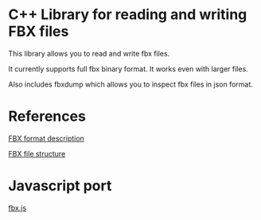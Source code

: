 # C++ Library for reading and writing FBX files

This library allows you to read and write fbx files.

It currently supports full fbx binary format. It works even with larger files.

Also includes fbxdump which allows you to inspect fbx files in json format.

# References

[FBX format description](https://code.blender.org/2013/08/fbx-binary-file-format-specification/)

[FBX file structure](https://web.archive.org/web/20160605023014/https://wiki.blender.org/index.php/User:Mont29/Foundation/FBX_File_Structure)

# Javascript port

[fbx.js](https://github.com/jskorepa/fbx.js)
